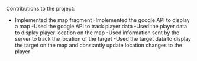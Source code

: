 Contributions to the project:
- Implemented the map fragment
  -Implemented the google API to display a map
  -Used the google API to track player data
  -Used the player data to display player location on the map
  -Used information sent by the server to track the location of the target
  -Used the target data to display the target on the map and constantly update location changes to the player
  
